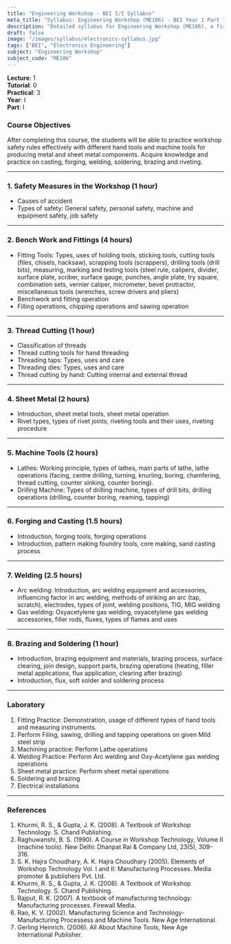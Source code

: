 ```yaml
---
title: "Engineering Workshop - BEI I/I Syllabus"
meta_title: "Syllabus: Engineering Workshop (ME106) - BEI Year 1 Part 1 | IOE Notes"
description: "Detailed syllabus for Engineering Workshop (ME106), a first year, first part subject in the IOE BEI program."
draft: false
image: "/images/syllabus/electronics-syllabus.jpg"
tags: ["BEI", "Electronics Engineering"]
subject: "Engineering Workshop"
subject_code: "ME106"
---
```


**Lecture**: 1  
**Tutorial**: 0  
**Practical**: 3  
**Year**: I  
**Part**: I  

### Course Objectives
After completing this course, the students will be able to practice workshop safety rules effectively with different hand tools and machine tools for producing metal and sheet metal components. Acquire knowledge and practice on casting, forging, welding, soldering, brazing and riveting.

---

### 1. Safety Measures in the Workshop (1 hour)
- Causes of accident
- Types of safety: General safety, personal safety, machine and equipment safety, job safety

---

### 2. Bench Work and Fittings (4 hours)
- Fitting Tools: Types, uses of holding tools, sticking tools, cutting tools (files, chisels, hacksaw), scrapping tools (scrappers), drilling tools (drill bits), measuring, marking and testing tools (steel rule, calipers, divider, surface plate, scriber, surface gauge, punches, angle plate, try square, combination sets, vernier caliper, micrometer, bevel protractor, miscellaneous tools (wrenches, screw drivers and pliers)
- Benchwork and fitting operation
- Filling operations, chipping operations and sawing operation

---

### 3. Thread Cutting (1 hour)
- Classification of threads
- Thread cutting tools for hand threading
- Threading taps: Types, uses and care
- Threading dies: Types, uses and care
- Thread cutting by hand: Cutting internal and external thread

---

### 4. Sheet Metal (2 hours)
- Introduction, sheet metal tools, sheet metal operation
- Rivet types, types of rivet joints, riveting tools and their uses, riveting procedure

---

### 5. Machine Tools (2 hours)
- Lathes: Working principle, types of lathes, main parts of lathe, lathe operations (facing, centre drilling, turning, knurling, boring, chamfering, thread cutting, counter sinking, counter boring).
- Drilling Machine: Types of drilling machine, types of drill bits, drilling operations (drilling, counter boring, reaming, tapping)

---

### 6. Forging and Casting (1.5 hours)
- Introduction, forging tools, forging operations
- Introduction, pattern making foundry tools, core making, sand casting process

---

### 7. Welding (2.5 hours)
- Arc welding: Introduction, arc welding equipment and accessories, influencing factor in arc welding, methods of striking an arc (tap, scratch), electrodes, types of joint, welding positions, TIG, MIG welding
- Gas welding: Oxyacetylene gas welding, oxyacetylene gas welding accessories, filler rods, fluxes, types of flames and uses

---

### 8. Brazing and Soldering (1 hour)
- Introduction, brazing equipment and materials, brazing process, surface clearing, join design, support parts, brazing operations (heating, filler metal applications, flux application, clearing after brazing)
- Introduction, flux, soft solder and soldering process

---

### Laboratory
1. Fitting Practice: Demonstration, usage of different types of hand tools and measuring instruments.
2. Perform Filing, sawing, drilling and tapping operations on given Mild steel strip
3. Machining practice: Perform Lathe operations
4. Welding Practice: Perform Arc welding and Oxy-Acetylene gas welding operations
5. Sheet metal practice: Perform sheet metal operations
6. Soldering and brazing
7. Electrical installations

---

### References
1. Khurmi, R. S., & Gupta, J. K. (2008). A Textbook of Workshop Technology. S. Chand Publishing.
2. Raghuwanshi, B. S. (1990). A Course in Workshop Technology, Volume II (machine tools). New Delhi: Dhanpat Rai & Company Ltd, 23(5), 309-316.
3. S. K. Hajra Choudhary, A. K. Hajra Choudhary (2005). Elements of Workshop Technology Vol. I and II: Manufacturing Processes. Media promoter & publishers Pvt. Ltd.
4. Khurmi, R. S., & Gupta, J. K. (2008). A Textbook of Workshop Technology. S. Chand Publishing.
5. Rajput, R. K. (2007). A textbook of manufacturing technology: Manufacturing processes. Firewall Media.
6. Rao, K. V. (2002). Manufacturing Science and Technology-Manufacturing Processess and Machine Tools. New Age International.
7. Gerling Heinrich. (2006). All About Machine Tools, New Age International Publisher.